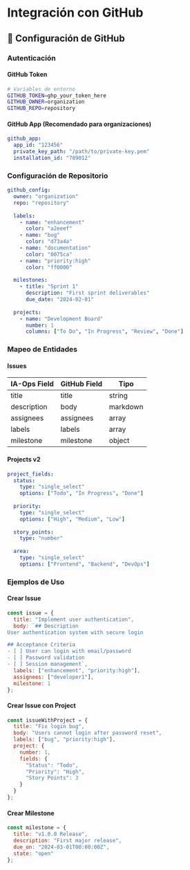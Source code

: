 # Integración con GitHub

## 🔗 Configuración de GitHub

### Autenticación

#### GitHub Token
```bash
# Variables de entorno
GITHUB_TOKEN=ghp_your_token_here
GITHUB_OWNER=organization
GITHUB_REPO=repository
```

#### GitHub App (Recomendado para organizaciones)
```yaml
github_app:
  app_id: "123456"
  private_key_path: "/path/to/private-key.pem"
  installation_id: "789012"
```

### Configuración de Repositorio

```yaml
github_config:
  owner: "organization"
  repo: "repository"
  
  labels:
    - name: "enhancement"
      color: "a2eeef"
    - name: "bug"
      color: "d73a4a"
    - name: "documentation"
      color: "0075ca"
    - name: "priority:high"
      color: "ff0000"
      
  milestones:
    - title: "Sprint 1"
      description: "First sprint deliverables"
      due_date: "2024-02-01"
      
  projects:
    - name: "Development Board"
      number: 1
      columns: ["To Do", "In Progress", "Review", "Done"]
```

### Mapeo de Entidades

#### Issues
| IA-Ops Field | GitHub Field | Tipo |
|--------------|--------------|------|
| title | title | string |
| description | body | markdown |
| assignees | assignees | array |
| labels | labels | array |
| milestone | milestone | object |

#### Projects v2
```yaml
project_fields:
  status:
    type: "single_select"
    options: ["Todo", "In Progress", "Done"]
    
  priority:
    type: "single_select"
    options: ["High", "Medium", "Low"]
    
  story_points:
    type: "number"
    
  area:
    type: "single_select"
    options: ["Frontend", "Backend", "DevOps"]
```

### Ejemplos de Uso

#### Crear Issue
```javascript
const issue = {
  title: "Implement user authentication",
  body: `## Description
User authentication system with secure login

## Acceptance Criteria
- [ ] User can login with email/password
- [ ] Password validation
- [ ] Session management`,
  labels: ["enhancement", "priority:high"],
  assignees: ["developer1"],
  milestone: 1
};
```

#### Crear Issue con Project
```javascript
const issueWithProject = {
  title: "Fix login bug",
  body: "Users cannot login after password reset",
  labels: ["bug", "priority:high"],
  project: {
    number: 1,
    fields: {
      "Status": "Todo",
      "Priority": "High",
      "Story Points": 3
    }
  }
};
```

#### Crear Milestone
```javascript
const milestone = {
  title: "v1.0.0 Release",
  description: "First major release",
  due_on: "2024-03-01T00:00:00Z",
  state: "open"
};
```
